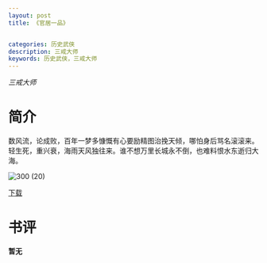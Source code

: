 ```yaml
---
layout: post
title: 《官居一品》


categories: 历史武侠
description: 三戒大师
keywords: 历史武侠，三戒大师
---
```


*三戒大师*

# 简介

数风流，论成败，百年一梦多慷慨有心要励精图治挽天倾，哪怕身后骂名滚滚来。轻生死，重兴衰，海雨天风独往来。谁不想万里长城永不倒，也难料恨水东逝归大海。

![300 (20)](http://tvax1.sinaimg.cn/large/008dGP0Fgy1gtyje3mghaj308c0b4aad.jpg)

[下载](https://link.jscdn.cn/1drv/aHR0cHM6Ly8xZHJ2Lm1zL3QvcyFBaGU2R2dNWmVFb2poUkFyT3k3b19tc2NOS2VnP2U9bU1SQTVF.txt)
# 书评
**暂无**